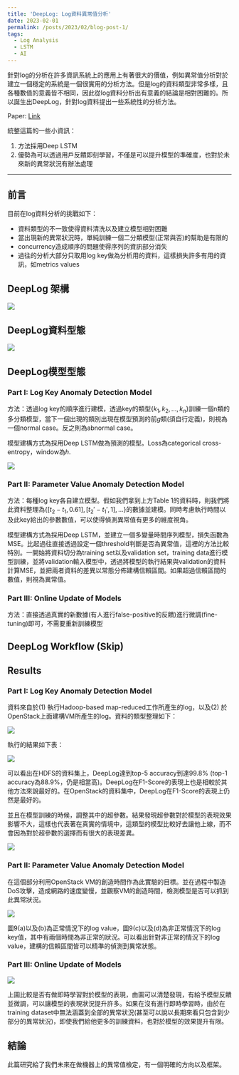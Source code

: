 ```yaml
---
title: 'DeepLog: Log資料異常值分析'
date: 2023-02-01
permalink: /posts/2023/02/blog-post-1/
tags:
  - Log Analysis
  - LSTM
  - AI
---
```


針對log的分析在許多資訊系統上的應用上有著很大的價值，例如異常值分析對於建立一個穩定的系統是一個很實用的分析方法。但是log的資料類型非常多樣，且各種數值的意義皆不相同，因此從log資料分析出有意義的結論是相對困難的。所以誕生出DeepLog，針對log資料提出一些系統性的分析方法。

Paper: [Link](https://www.cs.utah.edu/~lifeifei/papers/deeplog.pdf)

統整這篇的一些小資訊：
1. 方法採用Deep LSTM
2. 優勢為可以透過用戶反饋即刻學習，不僅是可以提升模型的準確度，也對於未來新的異常狀況有辦法處理

---

## 前言

目前在log資料分析的挑戰如下：
* 資料類型的不一致使得資料清洗以及建立模型相對困難
* 當出現新的異常狀況時，單純訓練一個二分類模型(正常與否)的幫助是有限的
* concurrency造成順序的問題使得序列的資訊部分消失
* 過往的分析大部分只取用log key做為分析用的資料，這樣損失許多有用的資訊，如metrics values

## DeepLog 架構

![](/homeweb/images/deeplog/deeplog-1.png)

## DeepLog資料型態

![](/homeweb/images/deeplog/deeplog-2.png)

## DeepLog模型型態

### Part I: Log Key Anomaly Detection Model

方法：透過log key的順序進行建模，透過key的類型$\{k_1, k_2, ... , k_n\}$訓練一個n類的多分類模型，當下一個出現的類別出現在模型預測的前$g$類(須自行定義)，則視為一個normal case。反之則為abnormal case。

模型建構方式為採用Deep LSTM做為預測的模型。Loss為categorical cross-entropy，window為$h$.

![](/homeweb/images/deeplog/deeplog-3.png)

### Part II: Parameter Value Anomaly Detection Model

方法：每種log key各自建立模型。假如我們拿到上方Table 1的資料時，則我們將此資料整理為$\{[t_2 - t_1, 0.61], [t_2' - t_1', 1],...\}$的數據並建模。同時考慮執行時間以及此key給出的參數數值，可以使得偵測異常值有更多的維度視角。

模型建構方式為採用Deep LSTM，並建立一個多變量時間序列模型，損失函數為MSE。比起過往直接透過設定一個threshold判斷是否為異常值，這裡的方法比較特別。一開始將資料切分為training set以及validation set，training data進行模型訓練，並將validation輸入模型中，透過將模型的執行結果與validation的資料計算MSE，並把兩者資料的差異以常態分佈建構信賴區間。如果超過信賴區間的數值，則視為異常值。

### Part III: Online Update of Models

方法：直接透過真實的新數據(有人進行false-positive的反饋)進行微調(fine-tuning)即可，不需要重新訓練模型

## DeepLog Workflow (Skip)

## Results

### Part I: Log Key Anomaly Detection Model

資料來自於(1) 執行Hadoop-based map-reduced工作所產生的log，以及(2) 於OpenStack上面建構VM所產生的log。資料的類型整理如下：

![](/homeweb/images/deeplog/deeplog-4.png)

執行的結果如下表：

![](/homeweb/images/deeplog/deeplog-5.png)


可以看出在HDFS的資料集上，DeepLog達到top-5 accuracy到達99.8% (top-1 accuracy為88.9%，仍是相當高)。DeepLog在F1-Score的表現上也是相較於其他方法來說最好的。在OpenStack的資料集中，DeepLog在F1-Score的表現上仍然是最好的。

並且在模型訓練的時候，調整其中的超參數。結果發現超參數對於模型的表現效果影響不大，這樣也代表著在真實的情境中，這類型的模型比較好去讓他上線，而不會因為對於超參數的選擇而有很大的表現差異。

![](/homeweb/images/deeplog/deeplog-6.png)

### Part II: Parameter Value Anomaly Detection Model

在這個部分利用OpenStack VM的創造時間作為此實驗的目標。並在過程中製造DoS攻擊，造成網路的速度變慢，並觀察VM的創造時間，檢測模型是否可以抓到此異常狀況。

![](/homeweb/images/deeplog/deeplog-7.png)

圖9(a)以及(b)為正常情況下的log value，圖9(c)以及(d)為非正常情況下的log key值，其中有兩個時間為非正常的狀況。可以看出針對非正常的情況下的log value，建構的信賴區間皆可以精準的偵測到異常狀態。

### Part III: Online Update of Models

![](/homeweb/images/deeplog/deeplog-8.png)

上圖比較是否有做即時學習對於模型的表現，由圖可以清楚發現，有給予模型反饋並微調，可以讓模型的表現狀況提升許多。如果在沒有進行即時學習時，由於在training dataset中無法涵蓋到全部的異常狀況(甚至可以說以長期來看只包含到少部分的異常狀況)，即使我們給他更多的訓練資料，也對於模型的效果提升有限。

## 結論

此篇研究給了我們未來在做機器上的異常值檢定，有一個明確的方向以及框架。